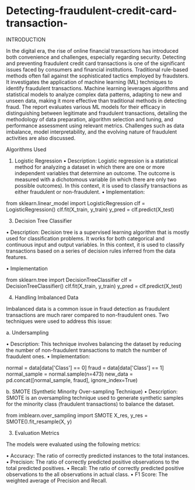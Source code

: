 # Detecting-fraudulent-credit-card-transaction-
INTRODUCTION

In the digital era, the rise of online financial transactions has introduced both convenience and challenges, especially regarding security. Detecting and preventing fraudulent credit card transactions is one of the significant issues faced by consumers and financial institutions. Traditional rule-based methods often fail against the sophisticated tactics employed by fraudsters.
It investigates the application of machine learning (ML) techniques to identify fraudulent transactions. Machine learning leverages algorithms and statistical models to analyze complex data patterns, adapting to new and unseen data, making it more effective than traditional methods in detecting fraud. The report evaluates various ML models for their efficacy in distinguishing between legitimate and fraudulent transactions, detailing the methodology of data preparation, algorithm selection and tuning, and performance assessment using relevant metrics. Challenges such as data imbalance, model interpretability, and the evolving nature of fraudulent activities are also discussed.

Algorithms Used
1. Logistic Regression
•	Description: Logistic regression is a statistical method for analyzing a dataset in which there are one or more independent variables that determine an outcome. The outcome is measured with a dichotomous variable (in which there are only two possible outcomes). In this context, it is used to classify transactions as either fraudulent or non-fraudulent.
•	Implementation:

from sklearn.linear_model import LogisticRegression
clf = LogisticRegression()
clf.fit(X_train, y_train)
y_pred = clf.predict(X_test)

3. Decision Tree Classifier
   
•	Description: Decision tree is a supervised learning algorithm that is mostly used for classification problems. It works for both categorical and continuous input and output variables. In this context, it is used to classify transactions based on a series of decision rules inferred from the data features.

•	Implementation

from sklearn.tree import DecisionTreeClassifier
clf = DecisionTreeClassifier()
clf.fit(X_train, y_train)
y_pred = clf.predict(X_test)

4. Handling Imbalanced Data
   
Imbalanced data is a common issue in fraud detection as fraudulent transactions are much rarer compared to non-fraudulent ones. Two techniques were used to address this issue:

a. Undersampling

•	Description: This technique involves balancing the dataset by reducing the number of non-fraudulent transactions to match the number of fraudulent ones.
•	Implementation:

normal = data[data['Class'] == 0]
fraud = data[data['Class'] == 1]
normal_sample = normal.sample(n=473)
new_data = pd.concat([normal_sample, fraud], ignore_index=True)

b. SMOTE (Synthetic Minority Over-sampling Technique)
•	Description: SMOTE is an oversampling technique used to generate synthetic samples for the minority class (fraudulent transactions) to balance the dataset.

from imblearn.over_sampling import SMOTE
X_res, y_res = SMOTE().fit_resample(X, y)

3. Evaluation Metrics
   
The models were evaluated using the following metrics:

•	Accuracy: The ratio of correctly predicted instances to the total instances.
•	Precision: The ratio of correctly predicted positive observations to the total predicted positives.
•	Recall: The ratio of correctly predicted positive observations to the all observations in actual class.
•	F1 Score: The weighted average of Precision and Recall.


